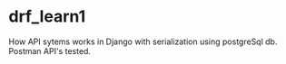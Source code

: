 # drf_learn1

How API sytems works in Django with serialization using postgreSql db.
Postman API's tested.
